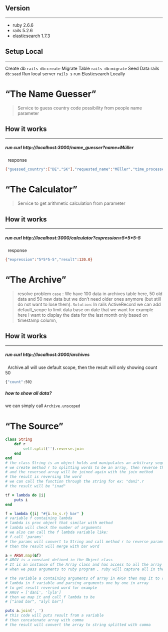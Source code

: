 ## Version

---

- ruby 2.6.6
- rails 5.2.6
- elasticsearch 1.7.3

## Setup Local

---

Create db `rails db:create`
Migrate Table `rails db:migrate`
Seed Data rails `db:seed`
Run local server `rails s`
run Elasticsearch Locally

# “The Name Guesser”

> Service to guess country code possibility from people name parameter

## How it works

---

##### run curl http://localhost:3000/name_guesser\?name\=Müller

&nbsp;
response

```sh
{"guessed_country":["DE","SK"],"requested_name":"Müller","time_processed":"93 ms"}
```

# “The Calculator”

> Service to get arithmetic calculation from parameter

## How it works

---

##### run curl http://localhost:3000/calculator\?expression\=5\*5\*5-5

&nbsp;
response

```sh
{"expression":"5*5*5-5","result":120.0}
```

# “The Archive”

> resolve problem
> `case` :
> We have 100 data in archives table here, 50 old data and 50 new data
> but we don’t need older ones anymore (but
> still do not want to lose them).
> `Solution`:
> In rails ActiveRecord we can add default_scope to limit data base on date that we want
> for example here I want to display the data for the last month only based on timestamp column,

## How it works

---

##### run curl http://localhost:3000/archives

&nbsp;
Archive.all will use default scope, then the result will only showing count 50

```sh
{"count":50}
```

##### how to show all data?

we can simply call `Archive.unscoped`

# “The Source”

```ruby
class String
    def r
        self.split('').reverse.join
    end
end
# the class String is an object holds and manipulates an arbitrary sequence of bytes,
# we create method r to splitting words to be an array, then reverse the array
# and the reversed array will be joined again with the join method
# the result is reversing the word
# we can call the function through the string for ex: "dani".r
# the result will be "inad"

tf = lambda do |i|
    puts i
end

f = lambda {|i| "#{i.to_s.r} bar" }
# variable f containing lambda
# lambda is proc object that similar with method
# lambda will check the number of arguments
# we also can call the f lambda variable like:
# f.call 'params'
# the params will convert to String and call method r to reverse params
# then the result will merge with bar word

a = ARGV.map(&f)
# ARGV is a constant defined in the Object class
# It is an instance of the Array class and has access to all the array methods
# when we pass arguments to ruby program , ruby will capture all in the ARGV array

# the variable a containing arguments of array in ARGV then map it to call
# lambda in f variable and parsing arguments one by one in array
# to get result reversed word for example
# ARGV = ['dani', 'lyla']
# then we map it and call f lambda to be
# ["inad bar", "alyl bar"]

puts a.join(', ')
# this code will puts result from a variable
# then concatenate array with comma
# the result will convert the array to string splitted with comma
```
